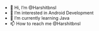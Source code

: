 - 👋 Hi, I’m @Harshitbnsl
- 👀 I’m interested in Android Development
- 🌱 I’m currently learning Java
- 📫 How to reach me @Harshitbnsl

<!---
Harshitbnsl/Harshitbnsl is a ✨ special ✨ repository because its `README.md` (this file) appears on your GitHub profile.
You can click the Preview link to take a look at your changes.
--->
